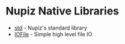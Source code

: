 # Nupiz Native Libraries

- [std](std/DOCS.md) - Nupiz's standard library
- [IOFile](fileio/DOCS.md) - Simple high level file IO
